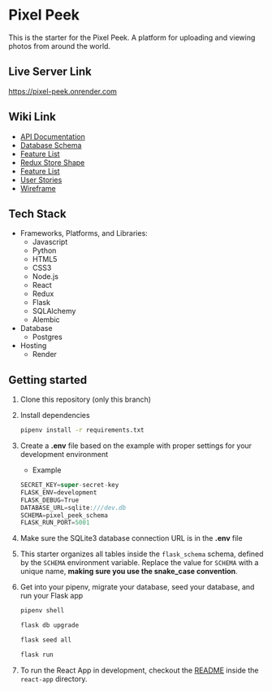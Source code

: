 # Pixel Peek

This is the starter for the Pixel Peek. A platform for uploading and viewing photos from around the world.

## Live Server Link
https://pixel-peek.onrender.com

## Wiki Link
* [API Documentation](https://github.com/jhatheisen/PixelPeek/wiki/API-Routesn)
* [Database Schema](https://github.com/jhatheisen/PixelPeek/wiki/Database-Schema)
* [Feature List](https://github.com/jhatheisen/PixelPeek/wiki/Feature-List)
* [Redux Store Shape](https://github.com/jhatheisen/PixelPeek/wiki/Redux-Store)
* [Feature List](https://github.com/jhatheisen/PixelPeek/wiki/Feature-List)
* [User Stories](https://github.com/jhatheisen/PixelPeek/wiki/User-Stories)
* [Wireframe](https://github.com/jhatheisen/PixelPeek/wiki/Wireframe)

## Tech Stack
* Frameworks, Platforms, and Libraries: 
  * Javascript
  * Python
  * HTML5
  * CSS3
  * Node.js
  * React
  * Redux
  * Flask
  * SQLAlchemy
  * Alembic
* Database
  * Postgres
* Hosting
  * Render
  
## Getting started
1. Clone this repository (only this branch)

2. Install dependencies

      ```bash
      pipenv install -r requirements.txt
      ```

3. Create a **.env** file based on the example with proper settings for your
   development environment
   - Example
   
   ```js
   SECRET_KEY=super-secret-key
   FLASK_ENV=development
   FLASK_DEBUG=True
   DATABASE_URL=sqlite:///dev.db
   SCHEMA=pixel_peek_schema
   FLASK_RUN_PORT=5001
   ```

4. Make sure the SQLite3 database connection URL is in the **.env** file

5. This starter organizes all tables inside the `flask_schema` schema, defined
   by the `SCHEMA` environment variable.  Replace the value for
   `SCHEMA` with a unique name, **making sure you use the snake_case
   convention**.

6. Get into your pipenv, migrate your database, seed your database, and run your Flask app

   ```bash
   pipenv shell
   ```

   ```bash
   flask db upgrade
   ```

   ```bash
   flask seed all
   ```

   ```bash
   flask run
   ```

7. To run the React App in development, checkout the [README](./react-app/README.md) inside the `react-app` directory.

